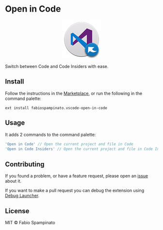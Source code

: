# Open in Code

<p align="center">
	<img src="https://raw.githubusercontent.com/fabiospampinato/vscode-open-in-code/master/resources/logo-128x128.png" alt="Logo">
</p>

Switch between Code and Code Insiders with ease.

## Install

Follow the instructions in the [Marketplace](https://marketplace.visualstudio.com/items?itemName=fabiospampinato.vscode-open-in-code), or run the following in the command palette:

```shell
ext install fabiospampinato.vscode-open-in-code
```

## Usage

It adds 2 commands to the command palette:

```js
'Open in Code' // Open the current project and file in Code
'Open in Code Insiders' // Open the current project and file in Code Insiders
```

## Contributing

If you found a problem, or have a feature request, please open an [issue](https://github.com/fabiospampinato/vscode-open-in-code/issues) about it.

If you want to make a pull request you can debug the extension using [Debug Launcher](https://marketplace.visualstudio.com/items?itemName=fabiospampinato.vscode-debug-launcher).

## License

MIT © Fabio Spampinato
